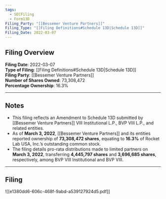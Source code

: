 ```yaml
---
tags:
  - SECFiling
  - Form13D
Filing_Party: "[[Bessemer Venture Partners]]"
Filing_Type: "[[Filing Definitions#Schedule 13D|Schedule 13D]]"
Filing_Date: 2022-03-07
---
```


## Filing Overview

**Filing Date**: 2022-03-07  
**Type of Filing**: [[Filing Definitions#Schedule 13D|Schedule 13D]]  
**Filing Party**: [[Bessemer Venture Partners]]  
**Number of Shares Owned**: 73,308,472  
**Percentage Ownership**: 16.3%

---

## Notes

- This filing reflects an Amendment to Schedule 13D submitted by [[Bessemer Venture Partners]] VIII Institutional L.P., BVP VIII L.P., and related entities.
- As of **March 3, 2022**, [[Bessemer Venture Partners]] and its entities reported ownership of **73,308,472 shares**, equating to **16.3%** of Rocket Lab USA, Inc.’s outstanding common stock.
- The filing details pro-rata distributions made to limited partners on **March 3, 2022**, transferring **4,445,797 shares** and **3,696,685 shares**, respectively, among BVP VIII Institutional and BVP VIII.

---

## Filing

![[e1380dd6-606c-468f-9abd-a539127924d5.pdf]]
